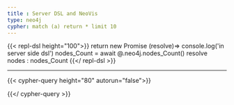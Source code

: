 ```yaml
---
title : Server DSL and NeoVis
type: neo4j
cypher: match (a) return * limit 10
---
```



{{< repl-dsl height="100">}}
return new Promise (resolve)=>
    console.log('in server side dsl')
    nodes_Count = await @.neo4j.nodes_Count()
    resolve nodes : nodes_Count
{{</ repl-dsl >}}

<hr/>

{{< cypher-query height="80" autorun="false">}}

{{</ cypher-query >}}



